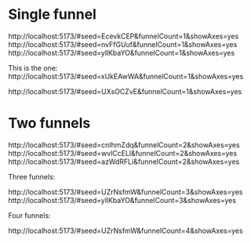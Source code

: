 # Single funnel

http://localhost:5173/#seed=EcevkCEP&funnelCount=1&showAxes=yes
http://localhost:5173/#seed=nvFfGUuf&funnelCount=1&showAxes=yes
http://localhost:5173/#seed=yllKbaYO&funnelCount=1&showAxes=yes

This is the one:
http://localhost:5173/#seed=xUkEAwWA&funnelCount=1&showAxes=yes

http://localhost:5173/#seed=UXsOCZvE&funnelCount=1&showAxes=yes

# Two funnels

http://localhost:5173/#seed=cnIhmZdq&funnelCount=2&showAxes=yes
http://localhost:5173/#seed=wvlCcELl&funnelCount=2&showAxes=yes
http://localhost:5173/#seed=azWdRFLi&funnelCount=2&showAxes=yes

Three funnels:

http://localhost:5173/#seed=UZrNsfmW&funnelCount=3&showAxes=yes
http://localhost:5173/#seed=yllKbaYO&funnelCount=3&showAxes=yes

Four funnels:

http://localhost:5173/#seed=UZrNsfmW&funnelCount=4&showAxes=yes
